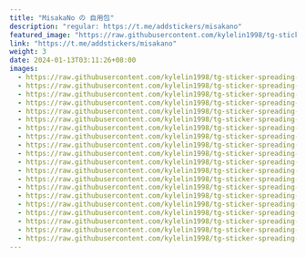 ```yaml
---
title: "MisakaNo の 自用包"
description: "regular: https://t.me/addstickers/misakano"
featured_image: "https://raw.githubusercontent.com/kylelin1998/tg-sticker-spreading-worldwide-images/main/img/c37992d3-99b9-41f3-83c0-dbd9b83c7ecc.jpg"
link: "https://t.me/addstickers/misakano"
weight: 3
date: 2024-01-13T03:11:26+08:00
images:
  - https://raw.githubusercontent.com/kylelin1998/tg-sticker-spreading-worldwide-images/main/img/c37992d3-99b9-41f3-83c0-dbd9b83c7ecc.jpg
  - https://raw.githubusercontent.com/kylelin1998/tg-sticker-spreading-worldwide-images/main/img/0a49fa60-7e69-4a59-97e0-ea42fc00987f.jpg
  - https://raw.githubusercontent.com/kylelin1998/tg-sticker-spreading-worldwide-images/main/img/091d3fa0-91ef-4665-94ed-8d2525e9398b.jpg
  - https://raw.githubusercontent.com/kylelin1998/tg-sticker-spreading-worldwide-images/main/img/fe2fb001-5b18-4a23-9e60-340a8131d87c.jpg
  - https://raw.githubusercontent.com/kylelin1998/tg-sticker-spreading-worldwide-images/main/img/d431f6ee-4dfc-4355-a491-a4a100245484.jpg
  - https://raw.githubusercontent.com/kylelin1998/tg-sticker-spreading-worldwide-images/main/img/ec3fce6c-9436-47d9-9a00-c3471eb6cc76.jpg
  - https://raw.githubusercontent.com/kylelin1998/tg-sticker-spreading-worldwide-images/main/img/edddcbc6-d5ca-48b0-b689-c2cb87cda1c6.jpg
  - https://raw.githubusercontent.com/kylelin1998/tg-sticker-spreading-worldwide-images/main/img/c75cbc93-8726-4ed9-ad52-861243951fe8.jpg
  - https://raw.githubusercontent.com/kylelin1998/tg-sticker-spreading-worldwide-images/main/img/ce5d7516-e410-4226-8ff4-565c46bd4de0.jpg
  - https://raw.githubusercontent.com/kylelin1998/tg-sticker-spreading-worldwide-images/main/img/6bf8773e-1e0d-4b46-b7c0-af7612d21302.jpg
  - https://raw.githubusercontent.com/kylelin1998/tg-sticker-spreading-worldwide-images/main/img/c6f2076b-066c-4de3-90f3-cc5a998a47b4.jpg
  - https://raw.githubusercontent.com/kylelin1998/tg-sticker-spreading-worldwide-images/main/img/7390ada6-1143-4aee-b65b-cc20e90d55d7.jpg
  - https://raw.githubusercontent.com/kylelin1998/tg-sticker-spreading-worldwide-images/main/img/646295e3-bd95-4de0-b550-c69a79d65943.jpg
  - https://raw.githubusercontent.com/kylelin1998/tg-sticker-spreading-worldwide-images/main/img/7b8f011c-a170-487b-888c-3d1877d400fa.jpg
  - https://raw.githubusercontent.com/kylelin1998/tg-sticker-spreading-worldwide-images/main/img/d24359e5-5af8-4593-b5ef-197fcf04e090.jpg
  - https://raw.githubusercontent.com/kylelin1998/tg-sticker-spreading-worldwide-images/main/img/606efa17-34dc-4e6f-84f3-2abe64381af3.jpg
  - https://raw.githubusercontent.com/kylelin1998/tg-sticker-spreading-worldwide-images/main/img/0b76e721-8435-4fa7-92eb-ff81532d34c4.jpg
  - https://raw.githubusercontent.com/kylelin1998/tg-sticker-spreading-worldwide-images/main/img/70b02b71-47cb-4722-8fb4-6789730550c6.jpg
  - https://raw.githubusercontent.com/kylelin1998/tg-sticker-spreading-worldwide-images/main/img/94c134f2-15b9-402e-a6e9-686c72fba6fc.jpg
  - https://raw.githubusercontent.com/kylelin1998/tg-sticker-spreading-worldwide-images/main/img/1cac656f-7364-4ebb-9ae9-fb2883dc81b4.jpg
---
```

